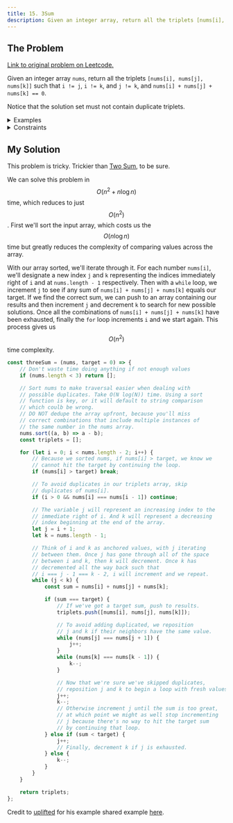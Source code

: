 ```yaml
---
title: 15. 3Sum
description: Given an integer array, return all the triplets [nums[i], nums[j], nums[k]] such that i != j, i != k, and j != k, and nums[i] + nums[j] + nums[k] == 0.
---
```


## The Problem

[Link to original problem on Leetcode.](https://leetcode.com/problems/3sum/)

Given an integer array `nums`, return all the triplets `[nums[i], nums[j], nums[k]]` such that `i != j`, `i != k`, and `j != k`, and `nums[i] + nums[j] + nums[k] == 0`.

Notice that the solution set must not contain duplicate triplets.

<details>
<summary>Examples</summary>

Example 1:

```
Input: nums = [-1,0,1,2,-1,-4]
Output: [[-1,-1,2],[-1,0,1]]
```

Example 2:

```
Input: nums = []
Output: []
```

Example 3:

```
Input: nums = [0]
Output: []
```

</details>

<details>
<summary>Constraints</summary>

- 0 <= `nums.length` <= 3000
- -10<sup>5</sup> <= `nums[i]` <= 10<sup>5</sup>
</details>

## My Solution

This problem is tricky. Trickier than [Two Sum](/coding-questions/leetcode-001-two-sum), to be sure.

We can solve this problem in $$O(n{^2} + n \log n)$$ time, which reduces to just $$O(n{^2})$$. First we'll sort the input array, which costs us the $$O(n \log n)$$ time but greatly reduces the complexity of comparing values across the array.

With our array sorted, we'll iterate through it. For each number `nums[i]`, we'll designate a new index `j` and `k` representing the indices immediately right of `i` and at `nums.length - 1` respectively. Then with a `while` loop, we increment `j` to see if any sum of `nums[i] + nums[j] + nums[k]` equals our target. If we find the correct sum, we can push to an array containing our results and then increment `j` and decrement `k` to search for new possible solutions. Once all the combinations of `nums[i] + nums[j] + nums[k]` have been exhausted, finally the `for` loop increments `i` and we start again. This process gives us $$O(n{^2})$$ time complexity.

```javascript
const threeSum = (nums, target = 0) => {
	// Don't waste time doing anything if not enough values
	if (nums.length < 3) return [];

	// Sort nums to make traversal easier when dealing with
	// possible duplicates. Take O(N log(N)) time. Using a sort
	// function is key, or it will default to string comparison
	// which coulb be wrong.
	// DO NOT dedupe the array upfront, because you'll miss
	// correct combinations that include multiple instances of
	// the same number in the nums array.
	nums.sort((a, b) => a - b);
	const triplets = [];

	for (let i = 0; i < nums.length - 2; i++) {
		// Because we sorted nums, if nums[i] > target, we know we
		// cannot hit the target by continuing the loop.
		if (nums[i] > target) break;

		// To avoid duplicates in our triplets array, skip
		// duplicates of nums[i].
		if (i > 0 && nums[i] === nums[i - 1]) continue;

		// The variable j will represent an increasing index to the
		// immediate right of i. And k will represent a decreasing
		// index beginning at the end of the array.
		let j = i + 1;
		let k = nums.length - 1;

		// Think of i and k as anchored values, with j iterating
		// between them. Once j has gone through all of the space
		// between i and k, then k will decrement. Once k has
		// decremented all the way back such that
		// i === j - 1 === k - 2, i will increment and we repeat.
		while (j < k) {
			const sum = nums[i] + nums[j] + nums[k];

			if (sum === target) {
				// If we've got a target sum, push to results.
				triplets.push([nums[i], nums[j], nums[k]]);

				// To avoid adding duplicated, we reposition
				// j and k if their neighbors have the same value.
				while (nums[j] === nums[j + 1]) {
					j++;
				}
				while (nums[k] === nums[k - 1]) {
					k--;
				}

				// Now that we're sure we've skipped duplicates,
				// reposition j and k to begin a loop with fresh values.
				j++;
				k--;
				// Otherwise increment j until the sum is too great,
				// at which point we might as well stop incrementing
				// j because there's no way to hit the target sum
				// by continuing that loop.
			} else if (sum < target) {
				j++;
				// Finally, decrement k if j is exhausted.
			} else {
				k--;
			}
		}
	}

	return triplets;
};
```

Credit to [uplifted](https://leetcode.com/uplifted) for his example shared example [here](https://leetcode.com/problems/3sum/discuss/281302/JavaScript-with-lots-of-explanatory-comments!).
